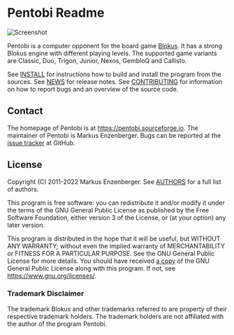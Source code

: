 Pentobi Readme
==============

![Screenshot](https://pentobi.sourceforge.io/pentobi-classic-small.png)

Pentobi is a computer opponent for the board game
[Blokus](https://en.wikipedia.org/wiki/Blokus). It has a strong Blokus engine
with different playing levels. The supported game variants are Classic, Duo,
Trigon, Junior, Nexos, GembloQ and Callisto.

See [INSTALL](INSTALL.md) for instructions how to build and install
the program from the sources. See [NEWS](NEWS.md) for release notes.
See [CONTRIBUTING](CONTRIBUTING.md) for information on how to report bugs and
an overview of the source code.

Contact
-------

The homepage of Pentobi is at https://pentobi.sourceforge.io.
The maintainer of Pentobi is Markus Enzenberger. Bugs can be reported
at the [issue tracker](https://github.com/enz/pentobi/issues) at GitHub.

License
-------

Copyright (C) 2011-2022 Markus Enzenberger.
See [AUTHORS](AUTHORS.md) for a full list of authors.

This program is free software: you can redistribute it and/or modify it
under the terms of the GNU General Public License as published by the
Free Software Foundation, either version 3 of the License, or (at your
option) any later version.

This program is distributed in the hope that it will be useful, but
WITHOUT ANY WARRANTY; without even the implied warranty of
MERCHANTABILITY or FITNESS FOR A PARTICULAR PURPOSE. See the
GNU General Public License for more details. You should have received
[a copy](LICENSE.md) of the GNU General Public License along with this
program. If not, see <https://www.gnu.org/licenses/>.

### Trademark Disclaimer
The trademark Blokus and other trademarks referred to are property of
their respective trademark holders. The trademark holders are not
affiliated with the author of the program Pentobi.
